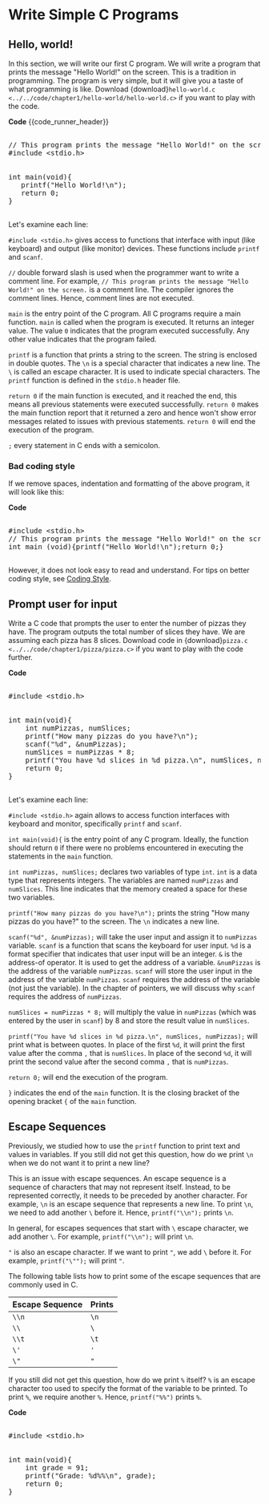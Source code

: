 # Write Simple C Programs

## Hello, world!

In this section, we will write our first C program. We will write a program that prints the message "Hello World!" on the screen. This is a tradition in programming. The program is very simple, but it will give you a taste of what programming is like. Download {download}`hello-world.c <../../code/chapter1/hello-world/hello-world.c>` if you want to play with the code. 

**Code**
{{code_runner_header}}
<pre class="code-runner-wrapper">
<code-runner language="c" output="Hello World!">
// This program prints the message "Hello World!" on the screen.
&#35;include &lt;stdio.h&gt;
<br>
int main(void){
   printf("Hello World!\n");
   return 0;
}
</code-runner>
</pre>

Let's examine each line:

`#include <stdio.h>` gives access to functions that interface with input (like keyboard) and output (like monitor) devices. These functions include `printf` and `scanf`.

`//` double forward slash is used when the programmer want to write a comment line. For example, `// This program prints the message "Hello World!" on the screen.` is a comment line. The compiler ignores the comment lines. Hence, comment lines are not executed.

`main` is the entry point of the C program. All C programs require a main function. `main` is called when the program is executed. It returns an integer value. The value `0` indicates that the program executed successfully. Any other value indicates that the program failed.

`printf` is a function that prints a string to the screen. The string is enclosed in double quotes. The `\n` is a special character that indicates a new line. The `\` is called an escape character. It is used to indicate special characters. The `printf` function is defined in the `stdio.h` header file.


`return 0` if the main function is executed, and it reached the end, this means all previous statements were executed successfully. `return 0` makes the main function report that it returned a zero and hence won't show error messages related to issues with previous statements. `return 0` will end the execution of the program.

`;` every statement in C ends with a semicolon. 

### Bad coding style

If we remove spaces, indentation and formatting of the above program, it will look like this:

**Code**
<pre class="code-runner-wrapper">
<code-runner language="c" output="Hello World!">
&#35;include &lt;stdio.h&gt;
// This program prints the message "Hello World!" on the screen.
int main (void){printf("Hello World!\n");return 0;}
</code-runner>
</pre>

However, it does not look easy to read and understand. For tips on better coding style, see [Coding Style](../appendix/coding-style.md).

## Prompt user for input 

Write a C code that prompts the user to enter the number of pizzas they have. The program outputs the total number of slices they have. We are assuming each pizza has 8 slices. Download code in {download}`pizza.c <../../code/chapter1/pizza/pizza.c>` if you want to play with the code further.

<!-- [pizza.c](../../code/chapter1/pizza/pizza.c) -->

**Code**
<pre class="code-runner-wrapper">
<code-runner language="c" input="6" output="How many pizzas do you have?
<b>6</b> 
You have 48 slices in 6 pizza.">
&#35;include &lt;stdio.h&gt;
<br>
int main(void){
    int numPizzas, numSlices;
    printf("How many pizzas do you have?\n");
    scanf("%d", &numPizzas);
    numSlices = numPizzas * 8;
    printf("You have %d slices in %d pizza.\n", numSlices, numPizzas);
    return 0;
}
</code-runner>
</pre>

Let's examine each line:

`#include <stdio.h>` again allows to access function interfaces with keyboard and monitor, specifically `printf` and `scanf`.

`int main(void){` is the entry point of any C program. Ideally, the function should return `0` if there were no problems encountered in executing the statements in the `main` function.

`int numPizzas, numSlices;` declares two variables of type `int`. `int` is a data type that represents integers. The variables are named `numPizzas` and `numSlices`. This line indicates that the memory created a space for these two variables.

`printf("How many pizzas do you have?\n");` prints the string "How many pizzas do you have?" to the screen. The `\n` indicates a new line.

`scanf("%d", &numPizzas);` will take the user input and assign it to `numPizzas` variable. `scanf` is a function that scans the keyboard for user input. `%d` is a format specifier that indicates that user input will be an integer. `&` is the address-of operator. It is used to get the address of a variable. `&numPizzas` is the address of the variable `numPizzas`. `scanf` will store the user input in the address of the variable `numPizzas`. `scanf` requires the address of the variable (not just the variable). In the chapter of pointers, we will discuss why `scanf` requires the address of `numPizzas`.

`numSlices = numPizzas * 8;` will multiply the value in `numPizzas` (which was entered by the user in `scanf`) by 8 and store the result value in `numSlices`.

`printf("You have %d slices in %d pizza.\n", numSlices, numPizzas);` will print what is between quotes. In place of the first `%d`, it will print the first value after the comma `,` that is `numSlices`. In place of the second `%d`, it will print the second value after the second comma `,` that is `numPizzas`.

`return 0;` will end the execution of the program.

`}` indicates the end of the `main` function. It is the closing bracket of the opening bracket `{` of the `main` function.

## Escape Sequences

Previously, we studied how to use the `printf` function to print text and values in variables. If you still did not get this question, how do we print `\n` when we do not want it to print a new line? 

This is an issue with escape sequences. An escape sequence is a sequence of characters that may not represent itself. Instead, to be represented correctly, it needs to be preceded by another character. For example, `\n` is an escape sequence that represents a new line. To print `\n`, we need to add another `\` before it. Hence, `printf("\\n");` prints `\n`.  

In general, for escapes sequences that start with `\` escape character, we add another `\`. For example, `printf("\\n");` will print `\n`. 

`"` is also an escape character. If we want to print `"`, we add `\` before it. For example, `printf("\"");` will print `"`.

The following table lists how to print some of the escape sequences that are commonly used in C.

| Escape Sequence | Prints |
| --------------- | ------ |
| `\\n`           | `\n`   |
| `\\`            | `\`    |
| `\\t`           | `\t`   |
| `\'`            | `'`    |
| `\"`            | `"`    |

If you still did not get this question, how do we print `%` itself? `%` is an escape character too used to specify the format of the variable to be printed. To print `%`, we require another `%`. Hence, `printf("%%")` prints `%`.

**Code**
<pre class="code-runner-wrapper">
<code-runner language="c" output="Grade: 91%">
&#35;include &lt;stdio.h&gt;
<br>
int main(void){
    int grade = 91;
    printf("Grade: %d%%\n", grade);
    return 0;
}
</code-runner>
</pre>